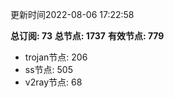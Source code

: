 更新时间2022-08-06 17:22:58

**总订阅: 73**
**总节点: 1737**
**有效节点: 779**
- trojan节点: 206
- ss节点: 505
- v2ray节点: 68
